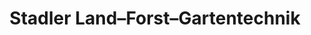 ---
title: "Stadler Land–Forst–Gartentechnik"
url: /treubach/stadler-land-forst-gartentechnik/
shop: Landwirtschaftlich
---